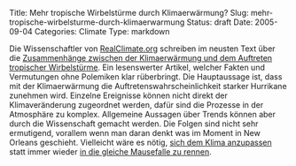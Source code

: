 Title: Mehr tropische Wirbelstürme durch Klimaerwärmung?
Slug: mehr-tropische-wirbelsturme-durch-klimaerwarmung
Status: draft
Date: 2005-09-04
Categories: Climate
Type: markdown

Die Wissenschaftler von [RealClimate.org](http://www.realclimate.org/) schreiben im neusten Text über die [Zusammenhänge zwischen der Klimaerwärmung und dem Auftreten tropischer Wirbelstürme](http://www.realclimate.org/index.php?p=181). Ein lesenswerter Artikel, welcher Fakten und Vermutungen ohne Polemiken klar rüberbringt.
Die Hauptaussage ist, dass mit der Klimaerwärmung die Auftretenswahrscheinlichkeit starker Hurrikane zunehmen wird. Einzelne Ereignisse können nicht direkt der Klimaveränderung zugeordnet werden, dafür sind die Prozesse in der Atmosphäre zu komplex. Allgemeine Aussagen über Trends können aber durch die Wissenschaft gemacht werden.
Die Folgen sind nicht sehr ermutigend, vorallem wenn man daran denkt was im Moment in New Orleans geschieht. Vielleicht wäre es nötig, [sich dem Klima anzupassen](http://www.spiegel.de/wissenschaft/mensch/0,1518,372514,00.html) statt immer wieder [in die gleiche Mausefalle zu rennen](http://www.cnn.com/2005/POLITICS/09/01/hastert.katrina.ap/).
